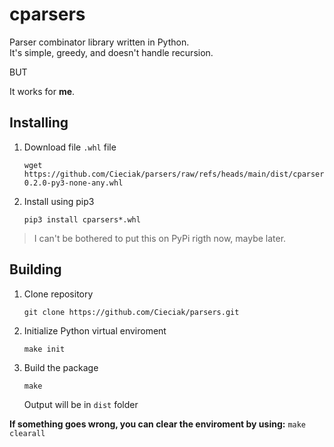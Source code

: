 # cparsers

Parser combinator library written in Python.  
It's simple, greedy, and doesn't handle recursion.  

BUT

It works for **me**.

## Installing

1. Download file `.whl` file
    ```
    wget https://github.com/Cieciak/parsers/raw/refs/heads/main/dist/cparsers-0.2.0-py3-none-any.whl
    ```
2. Install using pip3
    ```
    pip3 install cparsers*.whl
    ```

> I can't be bothered to put this on PyPi rigth now, maybe later.

## Building

1. Clone repository
    ```
    git clone https://github.com/Cieciak/parsers.git
    ```

2. Initialize Python virtual enviroment
   ```
   make init
   ```

3. Build the package
   ```
   make
   ```
    
    Output will be in `dist` folder

**If something goes wrong, you can clear the enviroment by using:** `make clearall`